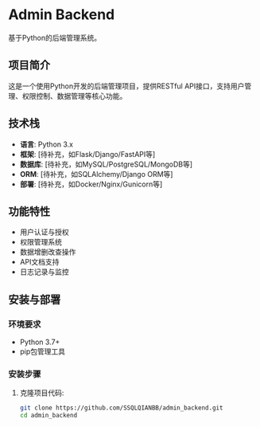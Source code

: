 # Admin Backend

基于Python的后端管理系统。

## 项目简介

这是一个使用Python开发的后端管理项目，提供RESTful API接口，支持用户管理、权限控制、数据管理等核心功能。

## 技术栈

- **语言**: Python 3.x
- **框架**: [待补充，如Flask/Django/FastAPI等]
- **数据库**: [待补充，如MySQL/PostgreSQL/MongoDB等]
- **ORM**: [待补充，如SQLAlchemy/Django ORM等]
- **部署**: [待补充，如Docker/Nginx/Gunicorn等]

## 功能特性

- 用户认证与授权
- 权限管理系统
- 数据增删改查操作
- API文档支持
- 日志记录与监控

## 安装与部署

### 环境要求

- Python 3.7+
- pip包管理工具

### 安装步骤

1. 克隆项目代码:
   ```bash
   git clone https://github.com/SSQLQIANBB/admin_backend.git
   cd admin_backend